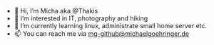 - 👋 Hi, I’m Micha aka @Thakis
- 👀 I’m interested in IT, photography and hiking
- 🌱 I’m currently learning linux, administrate small home server etc.
- 📫 You can reach me via mg-github@michaelgoehringer.de

<!---
Thakis/Thakis is a ✨ special ✨ repository because its `README.md` (this file) appears on your GitHub profile.
You can click the Preview link to take a look at your changes.
--->
